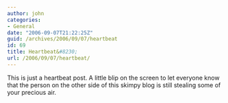 ```yaml
---
author: john
categories:
- General
date: "2006-09-07T21:22:25Z"
guid: /archives/2006/09/07/heartbeat
id: 69
title: Heartbeat&#8230;
url: /2006/09/07/heartbeat/
---
```


This is just a heartbeat post. A little blip on the screen to let everyone know that the person on the other side of this skimpy blog is still stealing some of your precious air.